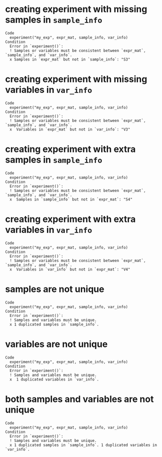 # creating experiment with missing samples in `sample_info`

    Code
      experiment("my_exp", expr_mat, sample_info, var_info)
    Condition
      Error in `experiment()`:
      ! Samples or variables must be consistent between `expr_mat`, `sample_info`, and `var_info`.
      x Samples in `expr_mat` but not in `sample_info`: "S3"

# creating experiment with missing variables in `var_info`

    Code
      experiment("my_exp", expr_mat, sample_info, var_info)
    Condition
      Error in `experiment()`:
      ! Samples or variables must be consistent between `expr_mat`, `sample_info`, and `var_info`.
      x  Variables in `expr_mat` but not in `var_info`: "V3"

# creating experiment with extra samples in `sample_info`

    Code
      experiment("my_exp", expr_mat, sample_info, var_info)
    Condition
      Error in `experiment()`:
      ! Samples or variables must be consistent between `expr_mat`, `sample_info`, and `var_info`.
      x  Samples in `sample_info` but not in `expr_mat`: "S4"

# creating experiment with extra variables in `var_info`

    Code
      experiment("my_exp", expr_mat, sample_info, var_info)
    Condition
      Error in `experiment()`:
      ! Samples or variables must be consistent between `expr_mat`, `sample_info`, and `var_info`.
      x  Variables in `var_info` but not in `expr_mat`: "V4"

# samples are not unique

    Code
      experiment("my_exp", expr_mat, sample_info, var_info)
    Condition
      Error in `experiment()`:
      ! Samples and variables must be unique.
      x 1 duplicated samples in `sample_info`.

# variables are not unique

    Code
      experiment("my_exp", expr_mat, sample_info, var_info)
    Condition
      Error in `experiment()`:
      ! Samples and variables must be unique.
      x  1 duplicated variables in `var_info`.

# both samples and variables are not unique

    Code
      experiment("my_exp", expr_mat, sample_info, var_info)
    Condition
      Error in `experiment()`:
      ! Samples and variables must be unique.
      x 1 duplicated samples in `sample_info`. 1 duplicated variables in `var_info`.

